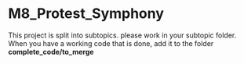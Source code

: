 # M8_Protest_Symphony

This project is split into subtopics. please work in your subtopic folder. 
When you have a working code that is done, add it to the folder **complete_code/to_merge**


